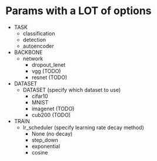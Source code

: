 # Params with a LOT of options

- TASK
    - classification
    - detection
    - autoencoder
- BACKBONE
    - network
        - dropout_lenet
        - vgg (TODO)
        - resnet (TODO)
- DATASET
    - DATASET (specify which dataset to use)
        - cifar10
        - MNIST
        - imagenet (TODO)
        - cub200 (TODO)
- TRAIN
    - lr\_scheduler (specify learning rate decay method)
        - None (no decay)
        - step_down
        - exponential
        - cosine
